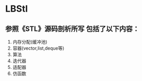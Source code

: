 # LBStl

## 参照《STL》源码剖析所写 包括了以下内容：

1. 内存分配(缓冲池)
2. 容器(vector,list,deque等)
3. 算法
4. 迭代器
5. 适配器
6. 仿函数
